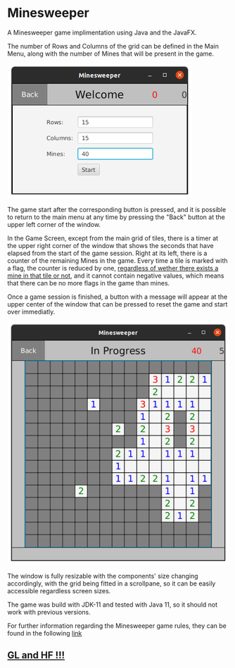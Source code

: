 # Minesweeper

A Minesweeper game implimentation using Java and the JavaFX.

The number of Rows and Columns of the grid can be defined in the Main Menu, along with the number of Mines that will be present in the game. 

![Main Menu](./preview_images/Screenshot%20from%202022-11-13%2018-05-51.png)

The game start after the corresponding button is pressed, and it is possible to return to the main menu at any time by pressing the "Back" button at the upper left corner of the window.

In the Game Screen, except from the main grid of tiles, there is a timer at the upper right corner of the window that shows the seconds that have elapsed from the start of the game session. Right at its left, there is a counter of the remaining Mines in the game. Every time a tile is marked with a flag, the counter is reduced by one, <ins>regardless of wether there exists a mine in that tile or not</ins>, and it cannot contain negative values, which means that there can be no more flags in the game than mines.

Once a game session is finished, a button with a message will appear at the upper center of the window that can be pressed to reset the game and start over immediatly.

![Game Screen](./preview_images/Screenshot%20from%202022-11-13%2018-06-26.png)

The window is fully resizable with the components' size changing accordingly, with the grid being fitted in a scrollpane, so it can be easily accessible regardless screen sizes.

The game was build with JDK-11 and tested with Java 11, so it should not work with previous versions.

For further information regarding the Minesweeper game rules, they can be found in the following [link](https://minesweepergame.com/strategy/how-to-play-minesweeper.php)

## <ins>**GL and HF !!!**</ins>